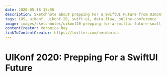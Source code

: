 ```yaml
---
date: 2020-05-18 15:55
description: Sketchnote about prepping For a SwiftUI Future from UIKonf 2020 (online conference)
tags: iOS, uikonf, uikonf-20, swift-ui, data-flow, online-conference
image: images/sketchnotes/uikonf20-prepping-for-a-swiftui-future-small.jpg
contentCreator: Veronica Ray
linkToContentCreator: https://twitter.com/nerdonica
---
```


# UIKonf 2020: Prepping For a SwiftUI Future
